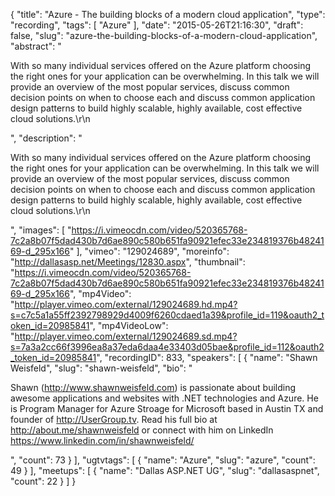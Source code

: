 {
  "title": "Azure - The building blocks of a modern cloud application",
  "type": "recording",
  "tags": [
    "Azure"
  ],
  "date": "2015-05-26T21:16:30",
  "draft": false,
  "slug": "azure-the-building-blocks-of-a-modern-cloud-application",
  "abstract": "<p>With so many individual services offered on the Azure platform choosing the right ones for your application can be overwhelming. In this talk we will provide an overview of the most popular services, discuss common decision points on when to choose each and discuss common application design patterns to build highly scalable, highly available, cost effective cloud solutions.\r\n</p>",
  "description": "<p>With so many individual services offered on the Azure platform choosing the right ones for your application can be overwhelming. In this talk we will provide an overview of the most popular services, discuss common decision points on when to choose each and discuss common application design patterns to build highly scalable, highly available, cost effective cloud solutions.\r\n</p>",
  "images": [
    "https://i.vimeocdn.com/video/520365768-7c2a8b07f5dad430b7d6ae890c580b651fa90921efec33e234819376b4824169-d_295x166"
  ],
  "vimeo": "129024689",
  "moreinfo": "http://dallasasp.net/Meetings/12830.aspx",
  "thumbnail": "https://i.vimeocdn.com/video/520365768-7c2a8b07f5dad430b7d6ae890c580b651fa90921efec33e234819376b4824169-d_295x166",
  "mp4Video": "http://player.vimeo.com/external/129024689.hd.mp4?s=c7c5a1a55ff2392798929d4009f6260cdaed1a39&profile_id=119&oauth2_token_id=20985841",
  "mp4VideoLow": "http://player.vimeo.com/external/129024689.sd.mp4?s=7a3a2cc66f3996ea8a37eda6daa4e33403d05bae&profile_id=112&oauth2_token_id=20985841",
  "recordingID": 833,
  "speakers": [
    {
      "name": "Shawn Weisfeld",
      "slug": "shawn-weisfeld",
      "bio": "<p>Shawn (http://www.shawnweisfeld.com) is passionate about building awesome applications and websites with .NET technologies and Azure. He is Program Manager for Azure Stroage for Microsoft based in Austin TX and founder of http://UserGroup.tv. Read his full bio at http://about.me/shawnweisfeld or connect with him on LinkedIn https://www.linkedin.com/in/shawnweisfeld/</p>",
      "count": 73
    }
  ],
  "ugtvtags": [
    {
      "name": "Azure",
      "slug": "azure",
      "count": 49
    }
  ],
  "meetups": [
    {
      "name": "Dallas ASP.NET UG",
      "slug": "dallasaspnet",
      "count": 22
    }
  ]
}